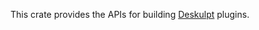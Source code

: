 This crate provides the APIs for building [Deskulpt](https://csci-shu-410-se-project.github.io/) plugins.
